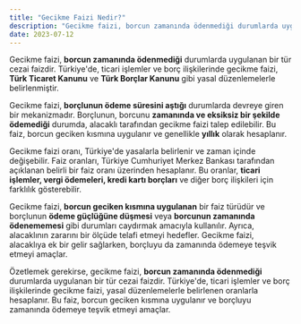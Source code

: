 ```yaml
---
title: "Gecikme Faizi Nedir?"
description: "Gecikme faizi, borcun zamanında ödenmediği durumlarda uygulanan bir tür cezai faizdir"
date: 2023-07-12
---
```


Gecikme faizi, **borcun zamanında ödenmediği** durumlarda uygulanan bir tür cezai faizdir. Türkiye'de, ticari işlemler
ve borç ilişkilerinde gecikme faizi, **Türk Ticaret Kanunu** ve **Türk Borçlar Kanunu** gibi yasal düzenlemelerle
belirlenmiştir.

Gecikme faizi, **borçlunun ödeme süresini aştığı** durumlarda devreye giren bir mekanizmadır. Borçlunun, borcunu
**zamanında ve eksiksiz bir şekilde ödemediği** durumda, alacaklı tarafından gecikme faizi talep edilebilir. Bu faiz,
borcun geciken kısmına uygulanır ve genellikle **yıllık** olarak hesaplanır.

Gecikme faizi oranı, Türkiye'de yasalarla belirlenir ve zaman içinde değişebilir. Faiz oranları, Türkiye Cumhuriyet
Merkez Bankası tarafından açıklanan belirli bir faiz oranı üzerinden hesaplanır. Bu oranlar, **ticari işlemler, vergi
ödemeleri, kredi kartı borçları** ve diğer borç ilişkileri için farklılık gösterebilir.

Gecikme faizi, **borcun geciken kısmına uygulanan** bir faiz türüdür ve borçlunun **ödeme güçlüğüne düşmesi** veya
**borcunun zamanında ödenememesi** gibi durumları caydırmak amacıyla kullanılır. Ayrıca, alacaklının zararını bir ölçüde
telafi etmeyi hedefler. Gecikme faizi, alacaklıya ek bir gelir sağlarken, borçluyu da zamanında ödemeye teşvik etmeyi
amaçlar.

Özetlemek gerekirse, gecikme faizi, **borcun zamanında ödenmediği** durumlarda uygulanan bir tür cezai faizdir.
Türkiye'de, ticari işlemler ve borç ilişkilerinde gecikme faizi, yasal düzenlemelerle belirlenen oranlarla hesaplanır.
Bu faiz, borcun geciken kısmına uygulanır ve borçluyu zamanında ödemeye teşvik etmeyi amaçlar.

